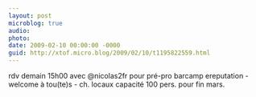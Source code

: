 ```yaml
---
layout: post
microblog: true
audio: 
photo: 
date: 2009-02-10 00:00:00 -0000
guid: http://xtof.micro.blog/2009/02/10/t1195822559.html
---
```

rdv demain 15h00 avec @nicolas2fr pour pré-pro barcamp ereputation - welcome à tou(te)s - ch. locaux capacité 100 pers. pour fin mars.
